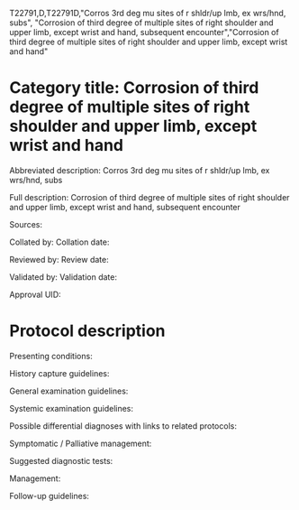T22791,D,T22791D,"Corros 3rd deg mu sites of r shldr/up lmb, ex wrs/hnd, subs", "Corrosion of third degree of multiple sites of right shoulder and upper limb, except wrist and hand, subsequent encounter","Corrosion of third degree of multiple sites of right shoulder and upper limb, except wrist and hand"
# Category title: Corrosion of third degree of multiple sites of right shoulder and upper limb, except wrist and hand

Abbreviated description: Corros 3rd deg mu sites of r shldr/up lmb, ex wrs/hnd, subs

Full description: Corrosion of third degree of multiple sites of right shoulder and upper limb, except wrist and hand, subsequent encounter

Sources:

Collated by:
Collation date:

Reviewed by:
Review date:

Validated by:
Validation date:

Approval UID:

# Protocol description

Presenting conditions:

History capture guidelines:

General examination guidelines:

Systemic examination guidelines:

Possible differential diagnoses with links to related protocols:

Symptomatic / Palliative management:

Suggested diagnostic tests:

Management:

Follow-up guidelines:
